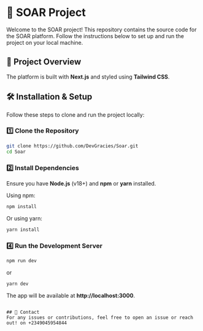 # 🚀 SOAR Project

Welcome to the SOAR project! This repository contains the source code for the SOAR platform. Follow the instructions below to set up and run the project on your local machine.

## 📂 Project Overview

The platform is built with **Next.js** and styled using **Tailwind CSS**.

## 🛠️ Installation & Setup

Follow these steps to clone and run the project locally:

### **1️⃣ Clone the Repository**

```bash
git clone https://github.com/DevGracies/Soar.git
cd Soar
```

### **2️⃣ Install Dependencies**

Ensure you have **Node.js** (v18+) and **npm** or **yarn** installed.

Using npm:

```bash
npm install
```

Or using yarn:

```bash
yarn install
```

### **4️⃣ Run the Development Server**

```bash
npm run dev
```

or

```bash
yarn dev
```

The app will be available at **http://localhost:3000**.

```

## 📩 Contact
For any issues or contributions, feel free to open an issue or reach out! on +2349045954844
```
